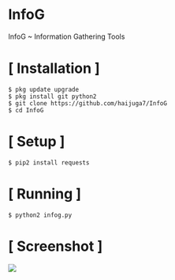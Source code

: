 # InfoG
InfoG ~ Information Gathering Tools
# [ Installation ]
```
$ pkg update upgrade
$ pkg install git python2
$ git clone https://github.com/haijuga7/InfoG
$ cd InfoG
```

# [ Setup ]
```
$ pip2 install requests
```
# [ Running ]
```
$ python2 infog.py
```
# [ Screenshot ]
<img src=".images/Screenshot_2018-08-01-14-42-27.png "/>
